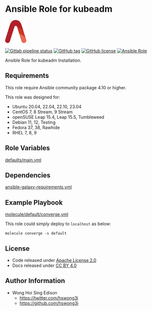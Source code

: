# Ansible Role for kubeadm

<a href="https://alvistack.com" title="AlviStack" target="_blank"><img src="/alvistack.svg" height="75" alt="AlviStack"></a>

[![Gitlab pipeline status](https://img.shields.io/gitlab/pipeline/alvistack/ansible-role-kube_kubeadm/master)](https://gitlab.com/alvistack/ansible-role-kube_kubeadm/-/pipelines)
[![GitHub tag](https://img.shields.io/github/tag/alvistack/ansible-role-kube_kubeadm.svg)](https://github.com/alvistack/ansible-role-kube_kubeadm/tags)
[![GitHub license](https://img.shields.io/github/license/alvistack/ansible-role-kube_kubeadm.svg)](https://github.com/alvistack/ansible-role-kube_kubeadm/blob/master/LICENSE)
[![Ansible Role](https://img.shields.io/badge/galaxy-alvistack.kube_kubeadm-blue.svg)](https://galaxy.ansible.com/alvistack/kube_kubeadm)

Ansible Role for kubeadm Installation.

## Requirements

This role require Ansible community package 4.10 or higher.

This role was designed for:

-   Ubuntu 20.04, 22.04, 22.10, 23.04
-   CentOS 7, 8 Stream, 9 Stream
-   openSUSE Leap 15.4, Leap 15.5, Tumbleweed
-   Debian 11, 12, Testing
-   Fedora 37, 38, Rawhide
-   RHEL 7, 8, 9

## Role Variables

[defaults/main.yml](defaults/main.yml)

## Dependencies

[ansible-galaxy-requirements.yml](ansible-galaxy-requirements.yml)

## Example Playbook

[molecule/default/converge.yml](molecule/default/converge.yml)

This role could simply deploy to `localhost` as below:

    molecule converge -s default

## License

-   Code released under [Apache License 2.0](LICENSE)
-   Docs released under [CC BY 4.0](http://creativecommons.org/licenses/by/4.0/)

## Author Information

-   Wong Hoi Sing Edison
    -   <https://twitter.com/hswong3i>
    -   <https://github.com/hswong3i>
